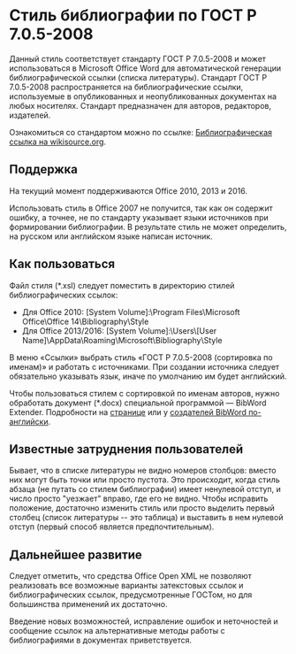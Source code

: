 ﻿# Стиль библиографии по ГОСТ Р 7.0.5-2008

Данный стиль соответствует стандарту ГОСТ Р 7.0.5-2008 и может использоваться в Microsoft Office Word для автоматической генерации библиографической ссылки (списка литературы). Стандарт ГОСТ Р 7.0.5-2008 распространяется на библиографические ссылки, используемые в опубликованных и неопубликованных документах на любых носителях. Стандарт предназначен для авторов, редакторов, издателей.

Ознакомиться со стандартом можно по ссылке: [Библиографическая ссылка на wikisource.org](http://ru.wikisource.org/wiki/ГОСТ_Р_7.0.5—2008).

## Поддержка

На текущий момент поддерживаются Office 2010, 2013 и 2016.

Использовать стиль в Office 2007 не получится, так как он содержит ошибку, а точнее, не по стандарту указывает языки источников при формировании библиографии. В результате стиль не может определить, на русском или английском языке написан источник.

## Как пользоваться 

Файл стиля (*.xsl) следует поместить в директорию стилей библиографических ссылок:

* Для Office 2010:       [System Volume]:\Program Files\Microsoft Office\Office 14\Bibliography\Style
* Для Office 2013/2016:  [System Volume]:\Users\\[User Name]\AppData\Roaming\Microsoft\Bibliography\Style

В меню «Ссылки» выбрать стиль «ГОСТ Р 7.0.5-2008 (сортировка по именам)» и работать с источниками. При создании источника следует обязательно указывать язык, иначе по умолчанию им будет английский.

Чтобы пользоваться стилем с сортировкой по именам авторов, нужно обработать документ (*.docx) специальной программой — BibWord Extender. Подробности на [странице](http://det-random.livejournal.com/28819.html) или у  [создателей BibWord по-английски](http://bibword.codeplex.com/wikipage?title=BibWord%20Extender&referringTitle=FAQ).

## Известные затруднения пользователей

Бывает, что в списке литературы не видно номеров столбцов: вместо них могут быть точки или просто пустота. Это происходит, когда стиль абзаца (не путать со стилем библиографии) имеет ненулевой отступ, и число просто "уезжает" вправо, где его не видно. Чтобы исправить положение, достаточно изменить стиль или просто выделить первый столбец (список литературы -- это таблица) и выставить в нем нулевой отступ (первый способ является предпочтительным).

## Дальнейшее развитие

Следует отметить, что средства Office Open XML не позволяют реализовать все возможные варианты затекстовых ссылок и библиографических ссылок, предусмотренные ГОСТом, но для большинства применений их достаточно. 

Введение новых возможностей, исправление ошибок и неточностей и сообщение ссылок на альтернативные методы работы с библиографиями в документах приветствуется.

